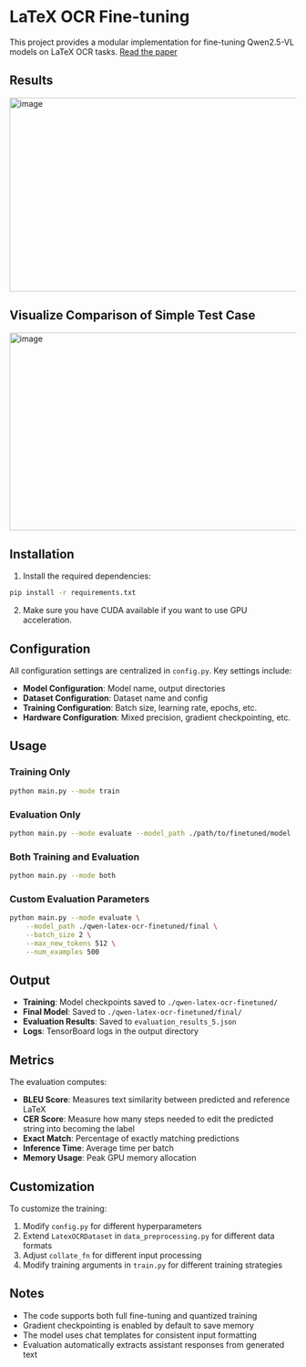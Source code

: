 # LaTeX OCR Fine-tuning

This project provides a modular implementation for fine-tuning Qwen2.5-VL models on LaTeX OCR tasks.
[Read the paper](LatexOCR.pdf)

## Results

<img width="1095" height="340" alt="image" src="https://github.com/user-attachments/assets/07dba068-1666-4992-910a-5c1a854cac73" />


## Visualize Comparison of Simple Test Case

<img width="754" height="347" alt="image" src="https://github.com/user-attachments/assets/92fb2f97-265f-4a5f-8a64-6f907c4e9c3b" />


## Installation

1. Install the required dependencies:
```bash
pip install -r requirements.txt
```

2. Make sure you have CUDA available if you want to use GPU acceleration.

## Configuration

All configuration settings are centralized in `config.py`. Key settings include:

- **Model Configuration**: Model name, output directories
- **Dataset Configuration**: Dataset name and config
- **Training Configuration**: Batch size, learning rate, epochs, etc.
- **Hardware Configuration**: Mixed precision, gradient checkpointing, etc.

## Usage

### Training Only
```bash
python main.py --mode train
```

### Evaluation Only
```bash
python main.py --mode evaluate --model_path ./path/to/finetuned/model
```

### Both Training and Evaluation
```bash
python main.py --mode both
```

### Custom Evaluation Parameters
```bash
python main.py --mode evaluate \
    --model_path ./qwen-latex-ocr-finetuned/final \
    --batch_size 2 \
    --max_new_tokens 512 \
    --num_examples 500
```
## Output

- **Training**: Model checkpoints saved to `./qwen-latex-ocr-finetuned/`
- **Final Model**: Saved to `./qwen-latex-ocr-finetuned/final/`
- **Evaluation Results**: Saved to `evaluation_results_5.json`
- **Logs**: TensorBoard logs in the output directory

## Metrics

The evaluation computes:
- **BLEU Score**: Measures text similarity between predicted and reference LaTeX
- **CER Score**: Measure how many steps needed to edit the predicted string into becoming the label
- **Exact Match**: Percentage of exactly matching predictions
- **Inference Time**: Average time per batch
- **Memory Usage**: Peak GPU memory allocation

## Customization

To customize the training:

1. Modify `config.py` for different hyperparameters
2. Extend `LatexOCRDataset` in `data_preprocessing.py` for different data formats
3. Adjust `collate_fn` for different input processing
4. Modify training arguments in `train.py` for different training strategies

## Notes

- The code supports both full fine-tuning and quantized training
- Gradient checkpointing is enabled by default to save memory
- The model uses chat templates for consistent input formatting
- Evaluation automatically extracts assistant responses from generated text
